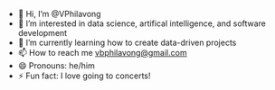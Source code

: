 - 👋 Hi, I’m @VPhilavong
- 👀 I’m interested in data science, artifical intelligence, and software development
- 🌱 I’m currently learning how to create data-driven projects
- 📫 How to reach me vbphilavong@gmail.com
- 😄 Pronouns: he/him
- ⚡ Fun fact: I love going to concerts!

<!---
VPhilavong/VPhilavong is a ✨ special ✨ repository because its `README.md` (this file) appears on your GitHub profile.
You can click the Preview link to take a look at your changes.
--->
